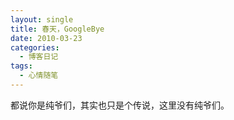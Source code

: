 ```yaml
---
layout: single
title: 春天，GoogleBye
date: 2010-03-23
categories:
  - 博客日记
tags:
  - 心情随笔
---
```


都说你是纯爷们，其实也只是个传说，这里没有纯爷们。
